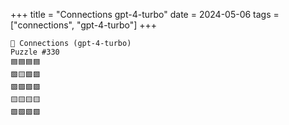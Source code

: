 +++
title = "Connections gpt-4-turbo"
date = 2024-05-06
tags = ["connections", "gpt-4-turbo"]
+++

```text
🤖 Connections (gpt-4-turbo) 
Puzzle #330
🟦🟦🟦🟦
🟩🟨🟩🟪
🟪🟪🟪🟪
🟨🟨🟨🟨
🟩🟩🟩🟩
```
